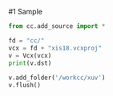 #1 Sample

```python
from cc.add_source import *

fd = "cc/"
vcx = fd + "xis18.vcxproj"
v = Vcx(vcx)
print(v.dst)
    
v.add_folder('/workcc/xuv')
v.flush()
```
